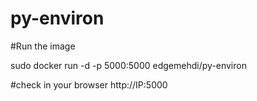 # py-environ

#Run the image

sudo docker run -d -p 5000:5000 edgemehdi/py-environ

#check in your browser  http://IP:5000
